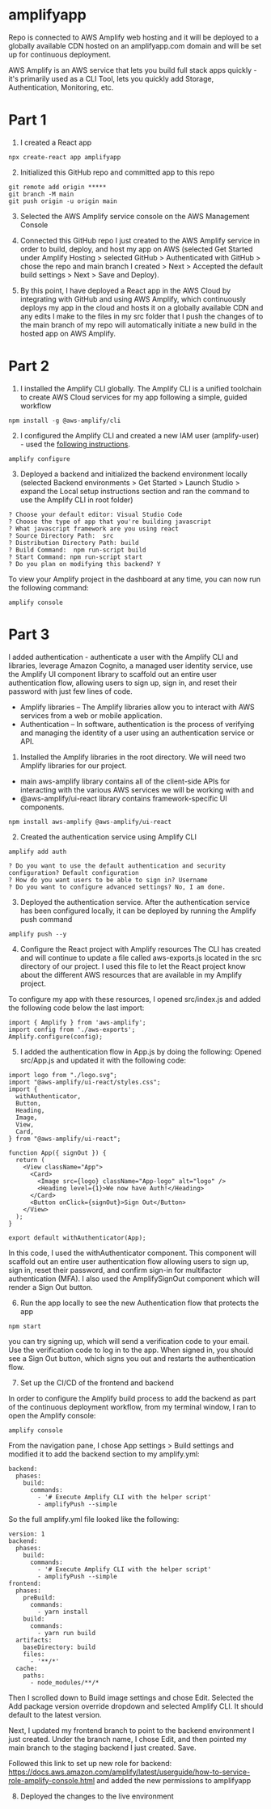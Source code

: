 # amplifyapp
Repo is connected to AWS Amplify web hosting and it will be deployed to a globally available CDN hosted on an amplifyapp.com domain and will be set up for continuous deployment.

AWS Amplify is an AWS service that lets you build full stack apps quickly - it's primarily used as a CLI Tool, lets you quickly add Storage, Authentication, Monitoring, etc.

# Part 1
1. I created a React app
```
npx create-react app amplifyapp
```

2. Initialized this GitHub repo and committed app to this repo
```
git remote add origin *****
git branch -M main
git push origin -u origin main
```

3. Selected the AWS Amplify service console on the AWS Management Console

4. Connected this GitHub repo I just created to the AWS Amplify service in order to build, deploy, and host my app on AWS (selected Get Started under Amplify Hosting > selected GitHub > Authenticated with GitHub > chose the repo and main branch I created > Next > Accepted the default build settings > Next > Save and Deploy).

5. By this point, I have deployed a React app in the AWS Cloud by integrating with GitHub and using AWS Amplify, which continuously deploys my app in the cloud and hosts it on a globally available CDN and any edits I make to the files in my src folder that I push the changes of to the main branch of my repo will automatically initiate a new build in the hosted app on AWS Amplify.

# Part 2

1. I installed the Amplify CLI globally. The Amplify CLI is a unified toolchain to create AWS Cloud services for my app following a simple, guided workflow
```
npm install -g @aws-amplify/cli
```

2. I configured the Amplify CLI and created a new IAM user (amplify-user) - used the [following instructions](https://www.youtube.com/watch?v=fWbM5DLh25U).
```
amplify configure
```

3. Deployed a backend and initialized the backend environment locally (selected Backend environments > Get Started > Launch Studio > expand the Local setup instructions section and ran the command to use the Amplify CLI in root folder)

```
? Choose your default editor: Visual Studio Code
? Choose the type of app that you're building javascript
? What javascript framework are you using react
? Source Directory Path:  src 
? Distribution Directory Path: build
? Build Command:  npm run-script build
? Start Command: npm run-script start
? Do you plan on modifying this backend? Y
```

To view your Amplify project in the dashboard at any time, you can now run the following command:
```
amplify console
```

# Part 3
I added authentication - authenticate a user with the Amplify CLI and libraries, leverage Amazon Cognito, a managed user identity service, use the Amplify UI component library to scaffold out an entire user authentication flow, allowing users to sign up, sign in, and reset their password with just few lines of code.
- Amplify libraries – The Amplify libraries allow you to interact with AWS services from a web or mobile application.
- Authentication – In software, authentication is the process of verifying and managing the identity of a user using an authentication service or API.

1. Installed the Amplify libraries in the root directory. We will need two Amplify libraries for our project.
- main aws-amplify library contains all of the client-side APIs for interacting with the various AWS services we will be working with and
- @aws-amplify/ui-react library contains framework-specific UI components.
```
npm install aws-amplify @aws-amplify/ui-react
```

2. Created the authentication service using Amplify CLI
```
amplify add auth

? Do you want to use the default authentication and security configuration? Default configuration
? How do you want users to be able to sign in? Username
? Do you want to configure advanced settings? No, I am done.
```

3. Deployed the authentication service. After the authentication service has been configured locally, it can be deployed by running the Amplify push command
```
amplify push --y
```

4. Configure the React project with Amplify resources
The CLI has created and will continue to update a file called aws-exports.js located in the src directory of our project. I used this file to let the React project know about the different AWS resources that are available in my Amplify project.

To configure my app with these resources, I opened src/index.js and added the following code below the last import:
```
import { Amplify } from 'aws-amplify';
import config from './aws-exports';
Amplify.configure(config);
```

5. I added the authentication flow in App.js by doing the following:
Opened src/App.js and updated it with the following code:
```
import logo from "./logo.svg";
import "@aws-amplify/ui-react/styles.css";
import {
  withAuthenticator,
  Button,
  Heading,
  Image,
  View,
  Card,
} from "@aws-amplify/ui-react";

function App({ signOut }) {
  return (
    <View className="App">
      <Card>
        <Image src={logo} className="App-logo" alt="logo" />
        <Heading level={1}>We now have Auth!</Heading>
      </Card>
      <Button onClick={signOut}>Sign Out</Button>
    </View>
  );
}

export default withAuthenticator(App);
```

In this code, I used the withAuthenticator component. This component will scaffold out an entire user authentication flow allowing users to sign up, sign in, reset their password, and confirm sign-in for multifactor authentication (MFA). I also used the AmplifySignOut component which will render a Sign Out button.

6. Run the app locally to see the new Authentication flow that protects the app
```
npm start
```

you can try signing up, which will send a verification code to your email. Use the verification code to log in to the app. When signed in, you should see a Sign Out button, which signs you out and restarts the authentication flow.

7. Set up the CI/CD of the frontend and backend

In order to configure the Amplify build process to add the backend as part of the continuous deployment workflow, from my terminal window, I ran to open the Amplify console:
```
amplify console
```

From the navigation pane, I chose App settings > Build settings and modified it to add the backend section to my amplify.yml:
```
backend:
  phases:
    build:
      commands:
        - '# Execute Amplify CLI with the helper script'
        - amplifyPush --simple

```

So the full amplify.yml file looked like the following:
```
version: 1
backend:
  phases:
    build:
      commands:
        - '# Execute Amplify CLI with the helper script'
        - amplifyPush --simple
frontend:
  phases:
    preBuild:
      commands:
        - yarn install
    build:
      commands:
        - yarn run build
  artifacts:
    baseDirectory: build
    files:
      - '**/*'
  cache:
    paths:
      - node_modules/**/*

```

Then I scrolled down to Build image settings and chose Edit. Selected the Add package version override dropdown and selected Amplify CLI. It should default to the latest version.

Next, I updated my frontend branch to point to the backend environment I just created. Under the branch name, I chose Edit, and then pointed my main branch to the staging backend I just created. Save.

Followed this link to set up new role for backend: https://docs.aws.amazon.com/amplify/latest/userguide/how-to-service-role-amplify-console.html and added the new permissions to amplifyapp

8. Deployed the changes to the live environment





